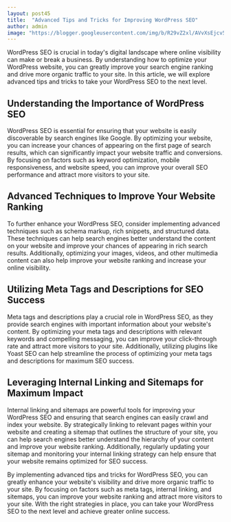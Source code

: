 ```yaml
---
layout: post45
title:  "Advanced Tips and Tricks for Improving WordPress SEO"
author: admin
image: "https://blogger.googleusercontent.com/img/b/R29vZ2xl/AVvXsEjcv5X5vhWXzFP0Btk0wqI0Vr1oWn6KYQlACoiHSb8IG6A8Zx_fiVXY8blKcpnD31EuiZc90ojLUVfxJmFxWchyphenhyphen0AcKt20L1fFKo1pcSHMHm2SqrQqRWVM9Y0asp7IgveF3w7zavp1iEnOQizKbeeLDNycrAFl2juLDUP6VPpaKDEWufphwIb-nEIaRFRgj/s1600/20240512_112624.jpg"
---
```





<p>WordPress SEO is crucial in today's digital landscape where online visibility can make or break a business. By understanding how to optimize your WordPress website, you can greatly improve your search engine ranking and drive more organic traffic to your site. In this article, we will explore advanced tips and tricks to take your WordPress SEO to the next level.</p>
<h2>Understanding the Importance of WordPress SEO</h2>
<p>WordPress SEO is essential for ensuring that your website is easily discoverable by search engines like Google. By optimizing your website, you can increase your chances of appearing on the first page of search results, which can significantly impact your website traffic and conversions. By focusing on factors such as keyword optimization, mobile responsiveness, and website speed, you can improve your overall SEO performance and attract more visitors to your site.</p>
<h2>Advanced Techniques to Improve Your Website Ranking</h2>
<p>To further enhance your WordPress SEO, consider implementing advanced techniques such as schema markup, rich snippets, and structured data. These techniques can help search engines better understand the content on your website and improve your chances of appearing in rich search results. Additionally, optimizing your images, videos, and other multimedia content can also help improve your website ranking and increase your online visibility.</p>
<h2>Utilizing Meta Tags and Descriptions for SEO Success</h2>
<p>Meta tags and descriptions play a crucial role in WordPress SEO, as they provide search engines with important information about your website's content. By optimizing your meta tags and descriptions with relevant keywords and compelling messaging, you can improve your click-through rate and attract more visitors to your site. Additionally, utilizing plugins like Yoast SEO can help streamline the process of optimizing your meta tags and descriptions for maximum SEO success.</p>
<h2>Leveraging Internal Linking and Sitemaps for Maximum Impact</h2>
<p>Internal linking and sitemaps are powerful tools for improving your WordPress SEO and ensuring that search engines can easily crawl and index your website. By strategically linking to relevant pages within your website and creating a sitemap that outlines the structure of your site, you can help search engines better understand the hierarchy of your content and improve your website ranking. Additionally, regularly updating your sitemap and monitoring your internal linking strategy can help ensure that your website remains optimized for SEO success.</p>
<p>By implementing advanced tips and tricks for WordPress SEO, you can greatly enhance your website's visibility and drive more organic traffic to your site. By focusing on factors such as meta tags, internal linking, and sitemaps, you can improve your website ranking and attract more visitors to your site. With the right strategies in place, you can take your WordPress SEO to the next level and achieve greater online success.</p>
